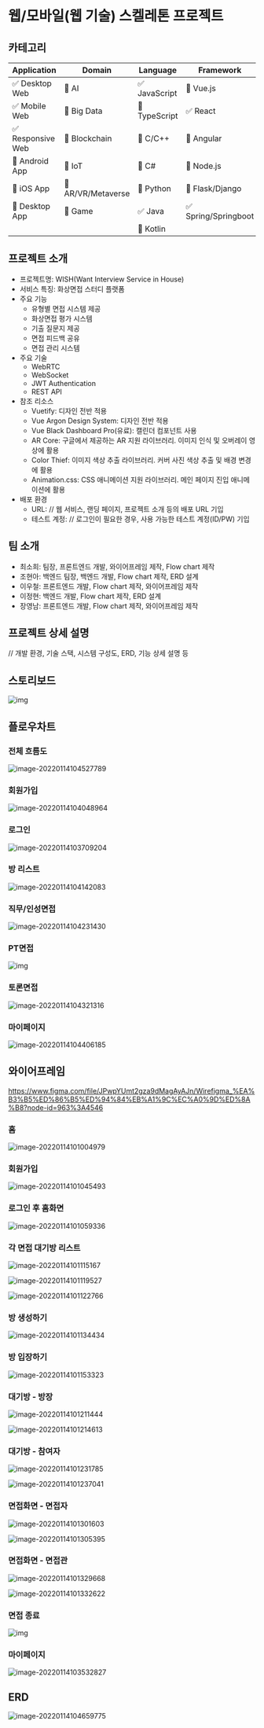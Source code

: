 # 웹/모바일(웹 기술) 스켈레톤 프로젝트
   
<!-- 필수 항목 -->
 
## 카테고리

| Application | Domain | Language | Framework |
| ---- | ---- | ---- | ---- |
| :white_check_mark: Desktop Web | :black_square_button: AI | :white_check_mark: JavaScript | :black_square_button: Vue.js         |
| :white_check_mark: Mobile Web | :black_square_button: Big Data | :black_square_button: TypeScript | :white_check_mark: React |
| :white_check_mark: Responsive Web | :black_square_button: Blockchain | :black_square_button: C/C++ | :black_square_button: Angular |
| :black_square_button: Android App | :black_square_button: IoT | :black_square_button: C# | :black_square_button: Node.js |
| :black_square_button: iOS App | :black_square_button: AR/VR/Metaverse | :black_square_button: Python | :black_square_button: Flask/Django |
| :black_square_button: Desktop App | :black_square_button: Game | :white_check_mark: Java | :white_check_mark: Spring/Springboot |
| | | :black_square_button: Kotlin | |

<!-- 필수 항목 -->

## 프로젝트 소개

* 프로젝트명:  WISH(Want Interview Service in House)
* 서비스 특징: 화상면접 스터디 플랫폼 
* 주요 기능
  - 유형별 면접 시스템 제공
  - 화상면접 평가 시스템 
  - 기출 질문지 제공
  - 면접 피드백 공유
  - 면접 관리 시스템
* 주요 기술
  - WebRTC
  - WebSocket
  - JWT Authentication
  - REST API
* 참조 리소스
  * Vuetify: 디자인 전반 적용
  * Vue Argon Design System: 디자인 전반 적용
  * Vue Black Dashboard Pro(유료): 캘린더 컴포넌트 사용
  * AR Core: 구글에서 제공하는 AR 지원 라이브러리. 이미지 인식 및 오버레이 영상에 활용
  * Color Thief: 이미지 색상 추출 라이브러리. 커버 사진 색상 추출 및 배경 변경에 활용
  * Animation.css: CSS 애니메이션 지원 라이브러리. 메인 페이지 진입 애니메이션에 활용
* 배포 환경
  - URL: // 웹 서비스, 랜딩 페이지, 프로젝트 소개 등의 배포 URL 기입
  - 테스트 계정: // 로그인이 필요한 경우, 사용 가능한 테스트 계정(ID/PW) 기입

<!-- 자유 양식 -->

## 팀 소개
* 최소희: 팀장, 프론트엔드 개발, 와이어프레임 제작, Flow chart 제작
* 조현아: 백엔드 팀장, 백엔드 개발, Flow chart 제작, ERD 설계
* 이우철: 프론트엔드 개발, Flow chart 제작, 와이어프레임 제작 
* 이정현: 백엔드 개발, Flow chart 제작, ERD 설계
* 장영남: 프론트엔드 개발, Flow chart 제작, 와이어프레임 제작 

<!-- 자유 양식 -->

## 프로젝트 상세 설명

// 개발 환경, 기술 스택, 시스템 구성도, ERD, 기능 상세 설명 등



## 스토리보드

![img](https://cdn.discordapp.com/attachments/923443070756864033/931356227009654824/1.png)

## 플로우차트

### 전체 흐름도

![image-20220114104527789](README.assets/image-20220114104527789.png)



### 회원가입

![image-20220114104048964](README.assets/image-20220114104048964.png)

### 로그인

![image-20220114103709204](README.assets/image-20220114103709204.png)

### 방 리스트

![image-20220114104142083](README.assets/image-20220114104142083.png)





### 직무/인성면접

![image-20220114104231430](README.assets/image-20220114104231430.png)



### PT면접

![img](https://cdn.discordapp.com/attachments/923443070756864033/931360393228611635/unknown.png)

### 

### 토론면접

![image-20220114104321316](README.assets/image-20220114104321316.png)



### 마이페이지

![image-20220114104406185](README.assets/image-20220114104406185.png)

## 와이어프레임

https://www.figma.com/file/JPwpYUmt2gza9dMagAyAJn/Wirefigma_%EA%B3%B5%ED%86%B5%ED%94%84%EB%A1%9C%EC%A0%9D%ED%8A%B8?node-id=963%3A4546

### 홈

![image-20220114101004979](README.assets/image-20220114101004979.png)



### 회원가입

![image-20220114101045493](README.assets/image-20220114101045493.png)



### 로그인 후 홈화면

![image-20220114101059336](README.assets/image-20220114101059336.png)



### 각 면접 대기방 리스트

![image-20220114101115167](README.assets/image-20220114101115167.png)

![image-20220114101119527](README.assets/image-20220114101119527.png)

![image-20220114101122766](README.assets/image-20220114101122766.png)



### 방 생성하기

![image-20220114101134434](README.assets/image-20220114101134434.png)



### 방 입장하기

![image-20220114101153323](README.assets/image-20220114101153323.png)



### 대기방 - 방장

![image-20220114101211444](README.assets/image-20220114101211444.png)

![image-20220114101214613](README.assets/image-20220114101214613.png)



### 대기방 - 참여자

![image-20220114101231785](README.assets/image-20220114101231785.png)

![image-20220114101237041](README.assets/image-20220114101237041.png)



### 면접화면 - 면접자

![image-20220114101301603](README.assets/image-20220114101301603.png)

![image-20220114101305395](README.assets/image-20220114101305395.png)



### 면접화면 - 면접관

![image-20220114101329668](README.assets/image-20220114101329668.png)

![image-20220114101332622](README.assets/image-20220114101332622.png)



### 면접 종료

![img](https://cdn.discordapp.com/attachments/926106457135529984/931347494930104372/unknown.png)

### 마이페이지

![image-20220114103532827](README.assets/image-20220114103532827.png)



## ERD

![image-20220114104659775](README.assets/image-20220114104659775.png)
